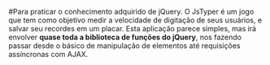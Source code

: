 #Para praticar o conhecimento adquirido de jQuery.
 O JsTyper é um jogo que tem como objetivo medir a velocidade de digitação de seus usuários, e salvar seu recordes em um placar. Esta aplicação parece simples, mas irá envolver **quase toda a biblioteca de funções do jQuery**, nos fazendo passar desde o básico de manipulação de elementos até requisições assíncronas com AJAX.